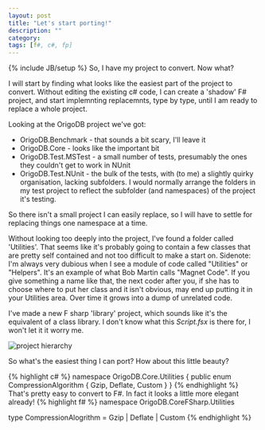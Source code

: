 ```yaml
---
layout: post
title: "Let's start porting!"
description: ""
category: 
tags: [f#, c#, fp]
---
```

{% include JB/setup %}
So, I have my project to convert. Now what?

I will start by finding what looks like the easiest part of the project to convert. Without editing the existing c# code, I can create a 'shadow' F# project, and start implemnting replacemnts, type by type, until I am ready to replace a whole project.

Looking at the OrigoDB project we've got:

* OrigoDB.Benchmark - that sounds a bit scary, I'll leave it
* OrigoDB.Core - looks like the important bit
* OrigoDB.Test.MSTest - a small number of tests, presumably the ones they couldn't get to work in NUnit
* OrigoDB.Test.NUnit - the bulk of the tests, with (to me) a slightly quirky organisation, lacking subfolders. I would normally arrange the folders in my test project to reflect the subfolder (and namespaces) of the project it's testing.

So there isn't a small project I can easily replace, so I will have to settle for replacing things one namespace at a time.

Without looking too deeply into the project, I've found a folder called 'Utilities'. That seems like it's probably going to contain a few classes that are pretty self contained and not too difficult to make a start on. Sidenote: I'm always very dubious when I see a module of code called "Utilities" or "Helpers". It's an example of what Bob Martin calls "Magnet Code". If you give something a name like that, the next coder after you, if she has to choose where to put her class and it isn't obvious, may end up putting it in your Utilities area. Over time it grows into a dump of unrelated code.

I've made a new F sharp 'library' project, which sounds like it's the equivalent of a class library. I don't know what this _Script.fsx_ is there for, I won't let it it worry me.

![project hierarchy]({{site.baseurl}}/assets/images/project-setup.png)

So what's the easiest thing I can port? How about this little beauty?

{% highlight c# %}
namespace OrigoDB.Core.Utilities
{
    public enum CompressionAlgorithm
    {
        Gzip,
        Deflate,
        Custom
    }
}
{% endhighlight %}
That's pretty easy to convert to F#. In fact it looks a little more elegant already!
{% highlight f# %}
namespace OrigoDB.CoreFSharp.Utilities

type CompressionAlogrithm = Gzip | Deflate | Custom
{% endhighlight %}
